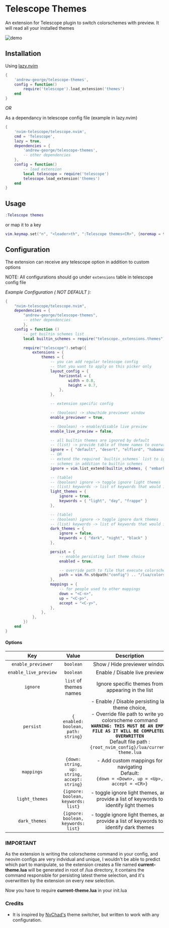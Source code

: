 # Telescope Themes

An extension for Telescope plugin to switch colorschemes with preview. It will read all your installed themes

![demo](assets/demo.png)

## Installation

Using [lazy.nvim](https://github.com/folke/lazy.nvim)

```lua
{
    'andrew-george/telescope-themes',
    config = function()
        require('telescope').load_extension('themes')
    end
}
```

_OR_

As a dependancy in telescope config file (example in lazy.nvim)

```lua
{
    'nvim-telescope/telescope.nvim',
    cmd = 'Telescope',
    lazy = true,
    dependencies = {
        'andrew-george/telescope-themes',
        -- other dependencies
    },
    config = function()
        -- load extension
        local telescope = require('telescope')
        telescope.load_extension('themes')
    end
}
```

## Usage

```lua
:Telescope themes
```

or map it to a key

```lua
vim.keymap.set("n", "<leader>th", ":Telescope themes<CR>", {noremap = true, silent = true, desc = "Theme Switcher"})
```

## Configuration

The extension can receive any telescope option in addition to custom options

NOTE: All configurations should go under `extensions` table in telescope config file

_Example Configuration ( NOT DEFAULT ):_

```lua
{
    "nvim-telescope/telescope.nvim",
    dependencies = {
        "andrew-george/telescope-themes",
        -- other dependencies
        },
    config = function ()
        -- get builtin schemes list
        local builtin_schemes = require("telescope._extensions.themes").builtin_schemes

        require("telescope").setup({
            extensions = {
                themes = {
                    -- you can add regular telescope config
                    -- that you want to apply on this picker only
                    layout_config = {
                        horizontal = {
                            width = 0.8,
                            height = 0.7,
                        },
                    },

                    -- extension specific config

                    -- (boolean) -> show/hide previewer window
                    enable_previewer = true,

                    -- (boolean) -> enable/disable live preview
                    enable_live_preview = false,

                    -- all builtin themes are ignored by default
                    -- (list) -> provide table of theme names to overwrite builtins list
                    ignore = { "default", "desert", "elflord", "habamax" },
                    -- OR
                    -- extend the required `builtin_schemes` list to ignore other
                    -- schemes in addition to builtin schemes
                    ignore = vim.list_extend(builtin_schemes, { "embark" }),

                    -- (table)
                    -- (boolean) ignore -> toggle ignore light themes
                    -- (list) keywords -> list of keywords that would identify as light theme
                    light_themes = {
                        ignore = true,
                        keywords = { "light", "day", "frappe" }
                    },

                    -- (table)
                    -- (boolean) ignore -> toggle ignore dark themes
                    -- (list) keywords -> list of keywords that would identify as dark theme
                    dark_themes = {
                        ignore = false,
                        keywords = { "dark", "night", "black" }
                    },

                    persist = {
                        -- enable persisting last theme choice
                        enabled = true,

                        -- override path to file that execute colorscheme command
                        path = vim.fn.stdpath("config") .. "/lua/colorscheme.lua"
                    },
                    mappings = {
                        -- for people used to other mappings
                        down = "<C-n>",
                        up = "<C-p>",
                        accept = "<C-y>",
                    },
                },
            },
        })
    end
}
```

#### Options

|          Key          |                    Value                     |                                                                                                                            Description                                                                                                                             |
| :-------------------: | :------------------------------------------: | :----------------------------------------------------------------------------------------------------------------------------------------------------------------------------------------------------------------------------------------------------------------: |
|  `enable_previewer`   |                  `boolean`                   |                                                                                                                    Show / Hide previewer window                                                                                                                    |
| `enable_live_preview` |                  `boolean`                   |                                                                                                                   Enable / Disable live preview                                                                                                                    |
|       `ignore`        |            `list` of themes names            |                                                                                                         Ignore specific themes from appearing in the list                                                                                                          |
|       `persist`       |     `{ enabled: boolean, path: string}`      | - Enable / Disable persisting last theme choice,<br> - Override file path to write your colorscheme command <br> **`WARNING: THIS MUST BE AN EMPTY FILE AS IT WILL BE COMPLETELY OVERWRITTEN`** <br>Default file path : `{root_nvim_config}/lua/current-theme.lua` |
|      `mappings`       | `{down: string, up: string, accept: string}` |                                                                                 - Add custom mappings for navigating <br>Default: <br>`{down = <Down>, up = <Up>, accept = <CR>}`                                                                                  |
|    `light_themes`     |     `{ignore: boolean, keywords: list}`      |                                                                                       - toggle ignore light themes, and provide a list of keywords to identify light themes                                                                                        |
|     `dark_themes`     |     `{ignore: boolean, keywords: list}`      |                                                                                        - toggle ignore light themes, and provide a list of keywords to identify dark themes                                                                                        |

### IMPORTANT

As the extension is writing the colorscheme command in your config, and neovim configs are very indvidual and unique, I wouldn't be able to predict which part to manipulate,
so the extension creates a file named **current-theme.lua** will be generated in root of /lua directory, it contains the command responsible for persisting latest theme selection, and it's overwritten by the extension on every new selection.

Now you have to require **current-theme.lua** in your init.lua

### Credits

- It is inspired by [NvChad's](https://github.com/NvChad/NvChad) theme switcher, but written to work with any configuration.
